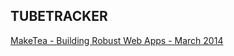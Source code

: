 ## TUBETRACKER

[MakeTea - Building Robust Web Apps - March 2014](http://maketea.co.uk/2014/03/05/building-robust-web-apps-with-react-part-1.html)

